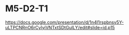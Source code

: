 # M5-D2-T1
https://docs.google.com/presentation/d/1n4I1rspbnsv5Y-uLTPCNRnO6rCylyiVNTxtSDtGulLY/edit#slide=id.p15
